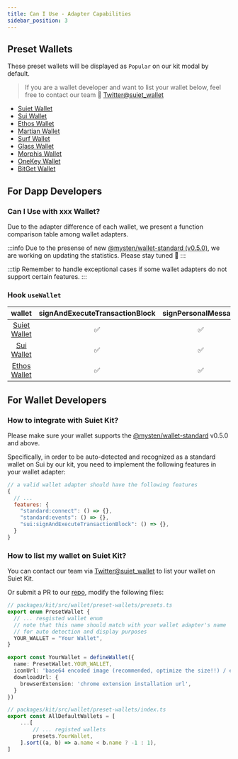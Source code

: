 ```yaml
---
title: Can I Use - Adapter Capabilities
sidebar_position: 3
---
```


## Preset Wallets

These preset wallets will be displayed as `Popular` on our kit modal by default.

> If you are a wallet developer and want to list your wallet below, feel free to contact our team 🥳 [Twitter@suiet_wallet](https://twitter.com/suiet_wallet)

- [Suiet Wallet](https://chrome.google.com/webstore/detail/suiet/khpkpbbcccdmmclmpigdgddabeilkdpd)
- [Sui Wallet](https://chrome.google.com/webstore/detail/sui-wallet/opcgpfmipidbgpenhmajoajpbobppdil)
- [Ethos Wallet](https://chrome.google.com/webstore/detail/ethos-sui-wallet/mcbigmjiafegjnnogedioegffbooigli)
- [Martian Wallet](https://chrome.google.com/webstore/detail/martian-wallet-aptos-sui/efbglgofoippbgcjepnhiblaibcnclgk)
- [Surf Wallet](https://chrome.google.com/webstore/detail/surf-sui-wallet/emeeapjkbcbpbpgaagfchmcgglmebnen)
- [Glass Wallet](https://chrome.google.com/webstore/detail/glass-wallet-sui-wallet/loinekcabhlmhjjbocijdoimmejangoa)
- [Morphis Wallet](https://chrome.google.com/webstore/detail/morphis-wallet/heefohaffomkkkphnlpohglngmbcclhi)
- [OneKey Wallet](https://chrome.google.com/webstore/detail/onekey/jnmbobjmhlngoefaiojfljckilhhlhcj)
- [BitGet Wallet](https://chromewebstore.google.com/detail/bitget-wallet-formerly-bi/jiidiaalihmmhddjgbnbgdfflelocpak)

## For Dapp Developers

### Can I Use with xxx Wallet?

Due to the adapter difference of each wallet, we present a function comparison table among wallet adapters.

:::info
Due to the presense of new [@mysten/wallet-standard (v0.5.0)](https://github.com/MystenLabs/sui/tree/main/sdk/wallet-adapter/wallet-standard),
we are working on updating the statistics. Please stay tuned 🥳
:::

:::tip
Remember to handle exceptional cases if some wallet adapters do not support certain features.
:::

### Hook `useWallet`

|wallet|signAndExecuteTransactionBlock| signPersonalMessage |chain|account.publicKey|
|:-:|:-:|:-------------------:|:-:|:-:|
|[Suiet Wallet](https://suiet.app/)|✅|          ✅          |✅|✅|
|[Sui Wallet](https://chrome.google.com/webstore/detail/sui-wallet/opcgpfmipidbgpenhmajoajpbobppdil)|✅|          ✅          |✅|❌|
|[Ethos Wallet](https://ethoswallet.xyz/)|✅|          ✅          |❌|❌|


## For Wallet Developers

### How to integrate with Suiet Kit?

Please make sure your wallet supports the [@mysten/wallet-standard](https://github.com/MystenLabs/sui/tree/main/sdk/wallet-adapter/wallet-standard) v0.5.0 and above.

Specifically, in order to be auto-detected and recognized as a standard wallet on Sui by our kit, 
you need to implement the following features in your wallet adapter:

```js
// a valid wallet adapter should have the following features
{
  // ...
  features: {
    "standard:connect": () => {},
    "standard:events": () => {},
    "sui:signAndExecuteTransactionBlock": () => {},
  }
}
```

### How to list my wallet on Suiet Kit?

You can contact our team via [Twitter@suiet_wallet](https://twitter.com/suiet_wallet) to list your wallet on Suiet Kit.

Or submit a PR to our [repo](https://github.com/suiet/wallet-kit/pulls), modify the following files:

```ts
// packages/kit/src/wallet/preset-wallets/presets.ts
export enum PresetWallet {
  // ... resgisted wallet enum
  // note that this name should match with your wallet adapter's name 
  // for auto detection and display purposes
  YOUR_WALLET = "Your Wallet",
}

export const YourWallet = defineWallet({
  name: PresetWallet.YOUR_WALLET,
  iconUrl: 'base64 encoded image (recommended, optimize the size!!) / external url',
  downloadUrl: {
    browserExtension: 'chrome extension installation url',
  }
})
```

```ts
// packages/kit/src/wallet/preset-wallets/index.ts
export const AllDefaultWallets = [
    ...[
        // ... registed wallets
        presets.YourWallet,
    ].sort((a, b) => a.name < b.name ? -1 : 1),
]
```
